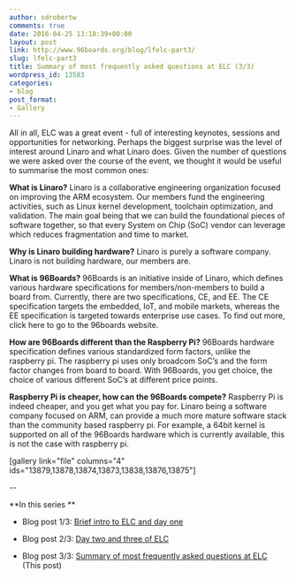 ```yaml
---
author: sdrobertw
comments: true
date: 2016-04-25 13:18:39+00:00
layout: post
link: http://www.96boards.org/blog/lfelc-part3/
slug: lfelc-part3
title: Summary of most frequently asked questions at ELC (3/3)
wordpress_id: 13583
categories:
- blog
post_format:
- Gallery
---
```


All in all, ELC was a great event - full of interesting keynotes, sessions and opportunities for networking. Perhaps the biggest surprise was the level of interest around Linaro and what Linaro does. Given the number of questions we were asked over the course of the event, we thought it would be useful to summarise the most common ones:

**What is Linaro?**
Linaro is a collaborative engineering organization focused on improving the ARM ecosystem. Our members fund the engineering activities, such as Linux kernel development, toolchain optimization, and validation. The main goal being that we can build the foundational pieces of software together, so that every System on Chip (SoC) vendor can leverage which reduces fragmentation and time to market.

**Why is Linaro building hardware?**
Linaro is purely a software company. Linaro is not building hardware, our members are.

**What is 96Boards?**
96Boards is an initiative inside of Linaro, which defines various hardware specifications for members/non-members to build a board from. Currently, there are two specifications, CE, and EE. The CE specification targets the embedded, IoT, and mobile markets, whereas the EE specification is targeted towards enterprise use cases. To find out more, click here to go to the 96boards website.

**How are 96Boards different than the Raspberry Pi?**
96Boards hardware specification defines various standardized form factors, unlike the raspberry pi. The raspberry pi uses only broadcom SoC’s and the form factor changes from board to board. With 96Boards, you get choice, the choice of various different SoC’s at different price points.

**Raspberry Pi is cheaper, how can the 96Boards compete?**
Raspberry Pi is indeed cheaper, and you get what you pay for. Linaro being a software company focused on ARM, can provide a much more mature software stack than the community based raspberry pi. For example, a 64bit kernel is supported on all of the 96Boards hardware which is currently available, this is not the case with raspberry pi.

[gallery link="file" columns="4" ids="13879,13878,13874,13873,13838,13876,13875"]

--

**In this series **



 	
  * Blog post 1/3: [Brief intro to ELC and day one](/blog/lfelc-part1/)

 	
  * Blog post 2/3: [Day two and three of ELC](/blog/lfelc-part2/)

 	
  * Blog post 3/3: [Summary of most frequently asked questions at ELC](/blog/lfelc-part3/) (This post)


